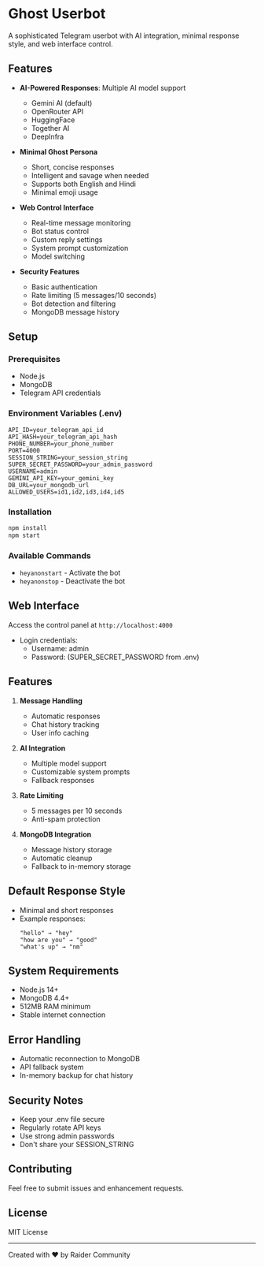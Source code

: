 # Ghost Userbot

A sophisticated Telegram userbot with AI integration, minimal response style, and web interface control.

## Features

- **AI-Powered Responses**: Multiple AI model support
  - Gemini AI (default)
  - OpenRouter API
  - HuggingFace
  - Together AI
  - DeepInfra

- **Minimal Ghost Persona**
  - Short, concise responses
  - Intelligent and savage when needed
  - Supports both English and Hindi
  - Minimal emoji usage

- **Web Control Interface**
  - Real-time message monitoring
  - Bot status control
  - Custom reply settings
  - System prompt customization
  - Model switching

- **Security Features**
  - Basic authentication
  - Rate limiting (5 messages/10 seconds)
  - Bot detection and filtering
  - MongoDB message history

## Setup

### Prerequisites
- Node.js
- MongoDB
- Telegram API credentials

### Environment Variables (.env)
```env
API_ID=your_telegram_api_id
API_HASH=your_telegram_api_hash
PHONE_NUMBER=your_phone_number
PORT=4000
SESSION_STRING=your_session_string
SUPER_SECRET_PASSWORD=your_admin_password
USERNAME=admin
GEMINI_API_KEY=your_gemini_key
DB_URL=your_mongodb_url
ALLOWED_USERS=id1,id2,id3,id4,id5
```

### Installation
```bash
npm install
npm start
```

### Available Commands
- `heyanonstart` - Activate the bot
- `heyanonstop` - Deactivate the bot

## Web Interface
Access the control panel at `http://localhost:4000`
- Login credentials:
  - Username: admin
  - Password: (SUPER_SECRET_PASSWORD from .env)

## Features
1. **Message Handling**
   - Automatic responses
   - Chat history tracking
   - User info caching

2. **AI Integration**
   - Multiple model support
   - Customizable system prompts
   - Fallback responses

3. **Rate Limiting**
   - 5 messages per 10 seconds
   - Anti-spam protection

4. **MongoDB Integration**
   - Message history storage
   - Automatic cleanup
   - Fallback to in-memory storage

## Default Response Style
- Minimal and short responses
- Example responses:
  ```
  "hello" → "hey"
  "how are you" → "good"
  "what's up" → "nm"
  ```

## System Requirements
- Node.js 14+
- MongoDB 4.4+
- 512MB RAM minimum
- Stable internet connection

## Error Handling
- Automatic reconnection to MongoDB
- API fallback system
- In-memory backup for chat history

## Security Notes
- Keep your .env file secure
- Regularly rotate API keys
- Use strong admin passwords
- Don't share your SESSION_STRING

## Contributing
Feel free to submit issues and enhancement requests.

## License
MIT License

---
Created with ❤️ by Raider Community

